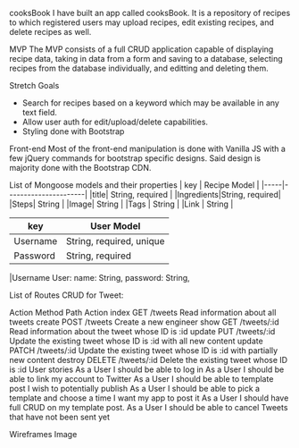 cooksBook
I have built an app called cooksBook. It is a repository of recipes to which registered users may upload recipes, edit existing recipes, and delete recipes as well.

MVP
The MVP consists of a full CRUD application capable of displaying recipe data, taking in data from a form and saving to a database, selecting recipes from the database individually, and editting and deleting them.

Stretch Goals

- Search for recipes based on a keyword which may be available in any text field.
- Allow user auth for edit/upload/delete capabilities.
- Styling done with Bootstrap

Front-end
Most of the front-end manipulation is done with Vanilla JS with a few jQuery commands for bootstrap specific designs. Said design is majority done with the Bootstrap CDN.

List of Mongoose models and their properties
| key | Recipe Model |
|-----|----------------------|
|title| String, required |
|Ingredients|String, required|
|Steps| String |
|Image| String |
|Tags | String |
|Link | String |

| key      | User Model               |
| -------- | ------------------------ |
| Username | String, required, unique |
| Password | String, required         |

|Username
User:
name: String,
password: String,

List of Routes
CRUD for Tweet:

Action Method Path Action
index GET /tweets Read information about all tweets
create POST /tweets Create a new engineer
show GET /tweets/:id Read information about the tweet whose ID is :id
update PUT /tweets/:id Update the existing tweet whose ID is :id with all new content
update PATCH /tweets/:id Update the existing tweet whose ID is :id with partially new content
destroy DELETE /tweets/:id Delete the existing tweet whose ID is :id
User stories
As a User I should be able to log in
As a User I should be able to link my account to Twitter
As a User I should be able to template post I wish to potentially publish
As a User I should be able to pick a template and choose a time I want my app to post it
As a User I should have full CRUD on my template post.
As a User I should be able to cancel Tweets that have not been sent yet

Wireframes
Image
